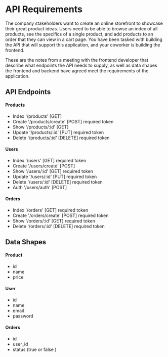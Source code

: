 # API Requirements
The company stakeholders want to create an online storefront to showcase their great product ideas. Users need to be able to browse an index of all products, see the specifics of a single product, and add products to an order that they can view in a cart page. You have been tasked with building the API that will support this application, and your coworker is building the frontend.

These are the notes from a meeting with the frontend developer that describe what endpoints the API needs to supply, as well as data shapes the frontend and backend have agreed meet the requirements of the application. 

## API Endpoints
#### Products
- Index '/products' [GET]
- Create '/products/create' [POST] required token
- Show '/products/:id' [GET]
- Update '/products/:id' [PUT] required token
- Delete '/products/:id' [DELETE] required token

#### Users
- Index '/users' [GET] required token
- Create '/users/create' [POST] 
- Show '/users/:id' [GET] required token
- Update '/users/:id' [PUT] required token
- Delete '/users/:id' [DELETE] required token
- Auth '/users/auth' [POST]


#### Orders
- Index '/orders' [GET] required token
- Create '/orders/create' [POST] required token
- Show '/orders/:id' [GET] required token
- Delete '/orders/:id' [DELETE] required token

## Data Shapes
#### Product
-  id
- name
- price

#### User
- id
- name
- email
- password

#### Orders
- id
- user_id
- status (true or false )

